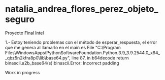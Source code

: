 # natalia_andrea_flores_perez_objeto_seguro
Proyecto Final Intel

1.- Estoy teniendo problemas con el método de esperar_respuesta, el error que me genera al llamarlo en el main es File "C:\Program Files\WindowsApps\PythonSoftwareFoundation.Python.3.9_3.9.2544.0_x64__qbz5n2kfra8p0\lib\base64.py", line 87, in b64decode
    return binascii.a2b_base64(s)
binascii.Error: Incorrect padding 

Work in progress
